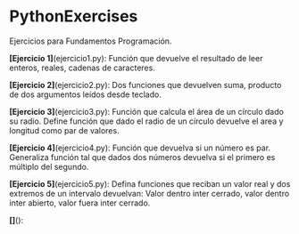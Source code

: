 # PythonExercises
Ejercicios para Fundamentos Programación.


**[Ejercicio 1]**(ejercicio1.py): Función que devuelve el resultado de leer enteros, reales, cadenas de caracteres.

**[Ejercicio 2]**(ejercicio2.py): Dos funciones que devuelven suma, producto de dos argumentos leídos desde teclado.

**[Ejercicio 3]**(ejercicio3.py): Función que calcula el área de un círculo dado su radio. Define función que dado el radio de un círculo devuelve el area y longitud como par de valores.

**[Ejercicio 4]**(ejercicio4.py): Función que devuelva si un número es par. Generaliza función tal que dados dos números devuelva si el primero es múltiplo del segundo.

**[Ejercicio 5]**(ejercicio5.py): Defina funciones que reciban un valor real y dos extremos de un intervalo devuelvan: Valor dentro inter cerrado, valor dentro inter abierto, valor fuera inter cerrado.

**[]**():
